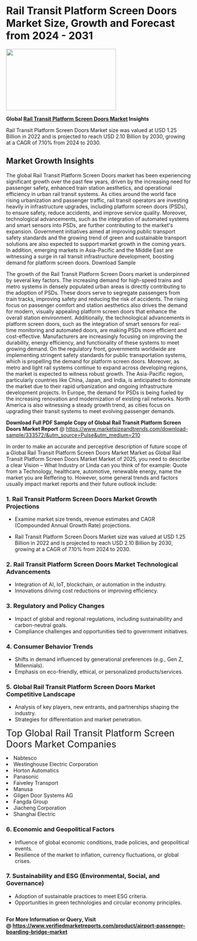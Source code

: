 <H1>Rail Transit Platform Screen Doors Market Size, Growth and Forecast from 2024 - 2031</H1><img class="aligncenter size-medium wp-image-584254" src="https://thirdeyenews.in/wp-content/uploads/2024/09/Global-Market-Research-300x168.jpeg" alt="" width="300" height="168" /><p><strong>Global&nbsp;<a href="https://www.marketsizeandtrends.com/download-sample/333572/&amp;utm_source=Pulse&amp;utm_medium=210">Rail Transit Platform Screen Doors Market</a> Insights</strong></p><p>Rail Transit Platform Screen Doors Market size was valued at USD 1.25 Billion in 2022 and is projected to reach USD 2.10 Billion by 2030, growing at a CAGR of 7.10% from 2024 to 2030.</p><p><h2>Market Growth Insights</h2> <p>The global Rail Transit Platform Screen Doors market has been experiencing significant growth over the past few years, driven by the increasing need for passenger safety, enhanced train station aesthetics, and operational efficiency in urban rail transit systems. As cities around the world face rising urbanization and passenger traffic, rail transit operators are investing heavily in infrastructure upgrades, including platform screen doors (PSDs), to ensure safety, reduce accidents, and improve service quality. Moreover, technological advancements, such as the integration of automated systems and smart sensors into PSDs, are further contributing to the market's expansion. Government initiatives aimed at improving public transport safety standards and the growing trend of green and sustainable transport solutions are also expected to support market growth in the coming years. In addition, emerging markets in Asia-Pacific and the Middle East are witnessing a surge in rail transit infrastructure development, boosting demand for platform screen doors. Download Sample </p> <p>The growth of the Rail Transit Platform Screen Doors market is underpinned by several key factors. The increasing demand for high-speed trains and metro systems in densely populated urban areas is directly contributing to the adoption of PSDs. These doors serve to segregate passengers from train tracks, improving safety and reducing the risk of accidents. The rising focus on passenger comfort and station aesthetics also drives the demand for modern, visually appealing platform screen doors that enhance the overall station environment. Additionally, the technological advancements in platform screen doors, such as the integration of smart sensors for real-time monitoring and automated doors, are making PSDs more efficient and cost-effective. Manufacturers are increasingly focusing on improving the durability, energy efficiency, and functionality of these systems to meet growing demand. On the regulatory front, governments worldwide are implementing stringent safety standards for public transportation systems, which is propelling the demand for platform screen doors. Moreover, as metro and light rail systems continue to expand across developing regions, the market is expected to witness robust growth. The Asia-Pacific region, particularly countries like China, Japan, and India, is anticipated to dominate the market due to their rapid urbanization and ongoing infrastructure development projects. In Europe, the demand for PSDs is being fueled by the increasing renovation and modernization of existing rail networks. North America is also witnessing a steady growth trend, as cities focus on upgrading their transit systems to meet evolving passenger demands. </p><p><span class=""><strong>Download Full PDF Sample Copy of Global Rail Transit Platform Screen Doors Market Report</strong> @ <a href="https://www.marketsizeandtrends.com/download-sample/333572/&amp;utm_source=Pulse&amp;utm_medium=210" target="_blank">https://www.marketsizeandtrends.com/download-sample/333572/&amp;utm_source=Pulse&amp;utm_medium=210</a></span></p><p>In order to make an accurate and perceptive description of future scope of a Global&nbsp;Rail Transit Platform Screen Doors Market Market as Global&nbsp;Rail Transit Platform Screen Doors Market Market of 2025, you need to describe a clear Vision &ndash; What Industry or Linda can you think of for example: Quote from a Technology, healthcare, automotive, renewable energy, name the market you are Reffering to. However, some general trends and factors usually impact market reports and their future outlook include:</p><h3>1.&nbsp;<strong>Rail Transit Platform Screen Doors Market Growth Projections</strong></h3><ul><li>Examine market size trends, revenue estimates and CAGR (Compounded Annual Growth Rate) projections.</li><li><p>Rail Transit Platform Screen Doors Market size was valued at USD 1.25 Billion in 2022 and is projected to reach USD 2.10 Billion by 2030, growing at a CAGR of 7.10% from 2024 to 2030.</p></li></ul><h3>2.&nbsp;<strong>Rail Transit Platform Screen Doors Market Technological Advancements</strong></h3><ul><li>Integration of AI, IoT, blockchain, or automation in the industry.</li><li>Innovations driving cost reductions or improving efficiency.</li></ul><h3>3.&nbsp;<strong>Regulatory and Policy Changes</strong></h3><ul><li>Impact of global and regional regulations, including sustainability and carbon-neutral goals.</li><li>Compliance challenges and opportunities tied to government initiatives.</li></ul><h3>4.&nbsp;<strong>Consumer Behavior Trends</strong></h3><ul><li>Shifts in demand influenced by generational preferences (e.g., Gen Z, Millennials).</li><li>Emphasis on eco-friendly, ethical, or personalized products/services.</li></ul><h3>5.&nbsp;<strong>Global Rail Transit Platform Screen Doors Market Competitive Landscape</strong></h3><ul><li>Analysis of key players, new entrants, and partnerships shaping the industry.</li><li>Strategies for differentiation and market penetration.</li></ul><p data-pm-slice="1 1 []"><span style="color: inherit; font-family: inherit; font-size: 25px;">Top Global Rail Transit Platform Screen Doors Market Companies</span></p><div class="" data-test-id=""><p><li>Nabtesco</li><li> Westinghouse Electric Corporation</li><li> Horton Automatics</li><li> Panasonic</li><li> Faiveley Transport</li><li> Manusa</li><li> Gilgen Door Systems AG</li><li> Fangda Group</li><li> Jiacheng Corporation</li><li> Shanghai Electric</li></p></div><h3>6.&nbsp;<strong>Economic and Geopolitical Factors</strong></h3><ul><li>Influence of global economic conditions, trade policies, and geopolitical events.</li><li>Resilience of the market to inflation, currency fluctuations, or global crises.</li></ul><h3>7.&nbsp;<strong>Sustainability and ESG (Environmental, Social, and Governance)</strong></h3><ul><li>Adoption of sustainable practices to meet ESG criteria.</li><li>Opportunities in green technologies and circular economy principles.</li></ul><h2><strong style="font-size: 14px;">For More Information or Query, Visit @&nbsp;</strong><a style="background-color: #ffffff; font-size: 14px;" href="https://www.marketsizeandtrends.com/report/rail-transit-platform-screen-doors-market/" target="_blank">https://www.verifiedmarketreports.com/product/airport-passenger-boarding-bridge-market</a></h2>
